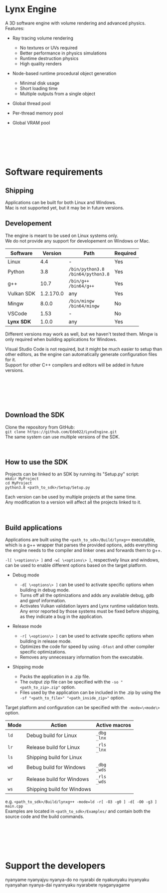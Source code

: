 # Lynx Engine

A 3D software engine with volume rendering and advanced physics.  
Features:  
- Ray tracing volume rendering
    - No textures or UVs required
    - Better performance in physics simulations
    - Runtime destruction physics
    - High quality renders
- Node-based runtime procedural object generation
    - Minimal disk usage
    - Short loading time
    - Multiple outputs from a single object

- Global thread pool
- Per-thread memory pool
- Global VRAM pool

&nbsp;

&nbsp;

&nbsp;

# Software requirements

## Shipping

Applications can be built for both Linux and Windows.  
Mac is not supported yet, but it may be in future versions.

## Developement

The engine is meant to be used on Linux systems only.  
We do not provide any support for developement on Windows or Mac.  


| Software     | Version   | Path                                     | Required |
|--------------|-----------|------------------------------------------|----------|
| Linux        | 4.4       | -                                        | Yes      |
| Python       | 3.8       | `/bin/python3.8`<br />`/bin64/python3.8` | Yes      |
| g++          | 10.7      | `/bin/g++`<br />`/bin64/g++`             | Yes      |
| Vulkan SDK   | 1.2.170.0 | any                                      | Yes      |
| Mingw        | 8.0.0     | `/bin/mingw`<br />`/bin64/mingw`         | No       |
| VSCode       | 1.53      | -                                        | No       |
| **Lynx SDK** | 1.0.0     | any                                      | Yes      |


Different versions may work as well, but we haven't tested them.
Mingw is only required when building applications for Windows.

Visual Studio Code is not required, but it might be much easier to setup than other editors, as the engine can automatically generate configuration files for it.  
Support for other C++ compilers and editors will be added in future versions.

&nbsp;

&nbsp;

&nbsp;

## Download the SDK

Clone the repository from GitHub:   
`git clone https://github.com/Edo022/LynxEngine.git`  
The same system can use multiple versions of the SDK.

&nbsp;

## How to use the SDK
Projects can be linked to an SDK by running its "Setup.py" script:  
`mkdir MyProject`  
`cd MyProject`  
`python3.8 <path_to_sdk>/Setup/Setup.py`  

Each version can be used by multiple projects at the same time.  
Any modification to a version will affect all the projects linked to it.

&nbsp;

## Build applications
Applications are built using the `<path_to_sdk>/Build/lynxg++` executable, 
which is a g++ wrapper that parses the provided options, adds everything the engine needs to the compiler and linker ones and forwards them to g++.   

`-l[ \<options\> ]` and `-w[ \<options\> ]`, respectively linux and windows, can be used to enable different options based on the target platform.  
 
- Debug mode  
    - `-d[ \<options\> ]` can be used to activate specific options when building in debug mode.
    - Turns off all the optimizations and adds any available debug, gdb and gprof information.
    - Activates Vulkan validation layers and Lynx runtime validation tests.  
    Any error reported by those systems must be fixed before shipping, as they indicate a bug in the application.  

- Release mode  
    - `-r[ \<options\> ]` can be used to activate specific options when building in release mode.
    - Optimizes the code for speed by using `-Ofast` and other compiler specific optimizations.
    - Removes any unnecessary information from the executable.  

- Shipping mode  
    - Packs the application in a .zip file.
    - The output zip file can be specified with the `-so "<path_to_zip>.zip"` option.
    - Files used by the application can be included in the .zip by using the `-sf "<path_to_file>" "<path_inside_zip>"` option.


Target platform and configuration can be specified with the `-mode=\<mode\>` option.  

| Mode | Action                     | Active macros    |
|------|----------------------------|------------------|
| `ld` | Debug build for Linux      | `_dbg`<br>`_lnx` |
| `lr` | Release build for Linux    | `_rls`<br>`_lnx` |
| `ls` | Shipping build for Linux   |
| `wd` | Bebug build for Windows    | `_dbg`<br>`_wds` |
| `wr` | Release build for Windows  | `_rls`<br>`_wds` |
| `ws` | Shipping build for Windows |

e.g. `<path_to_sdk>/Build/lynxg++ -mode=ld -r[ -O3 -g0 ] -d[ -O0 -g3 ] main.cpp`  
Examples are located in `<path_to_sdk>/Examples/` and contain both the source code and the build commands.  

&nbsp;

&nbsp;

&nbsp;

# Support the developers

nyanyame nyanyajyu nyanya-do no nyarabi de nyakunyaku inyanyaku nyanyahan nyanya-dai nyannyaku nyarabete nyaganyagame
